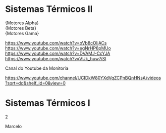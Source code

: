 # Sistemas Térmicos II

{Motores Alpha} </br>
{Motores Beta} </br>
{Motores Gama} </br>

https://www.youtube.com/watch?v=oVb8cOIjACs </br>
https://www.youtube.com/watch?v=egNrHP6pMUo </br>
https://www.youtube.com/watch?v=DVAMJ-CcYJA </br>
https://www.youtube.com/watch?v=VUk_huw7iSI


Canal do Youtube da Monitoria

https://www.youtube.com/channel/UCIDkW80YXdVqZCPnBQnHNsA/videos?sort=dd&shelf_id=0&view=0


# Sistemas Térmicos I

2

Marcelo
